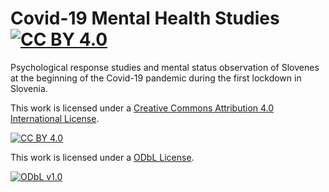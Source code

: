 # Covid-19 Mental Health Studies [![CC BY 4.0][cc-by-shield]][cc-by]

Psychological response studies and mental status observation of Slovenes at the beginning of the Covid-19 pandemic during the first lockdown in Slovenia.


This work is licensed under a
[Creative Commons Attribution 4.0 International License][cc-by].

[![CC BY 4.0][cc-by-image]][cc-by]

[cc-by]: http://creativecommons.org/licenses/by/4.0/
[cc-by-image]: https://i.creativecommons.org/l/by/4.0/88x31.png
[cc-by-shield]: https://img.shields.io/badge/License-CC%20BY%204.0-lightgrey.svg


This work is licensed under a
[ODbL License][od-by].

[![ODbL v1.0][od-by-image]][od-by]

[od-by]: http://creativecommons.org/licenses/by/4.0/
[od-by-image]: (https://a.okfn.org/img/oki/small-rgb-433x344.png=88x68)
[od-by-shield]: https://img.shields.io/badge/License-CC%20BY%204.0-lightgrey.svg